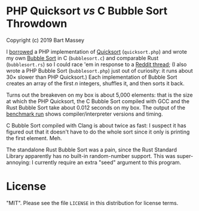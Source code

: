 # PHP Quicksort *vs* C Bubble Sort Throwdown
Copyright (c) 2019 Bart Massey

I
[borrowed](https://www.codexpedia.com/php/quick-sort-implementation-in-php/)
a PHP implementation of [Quicksort](https://en.wikipedia.org/wiki/Quicksort) (`quicksort.php`) and
wrote my own
[Bubble Sort](https://en.wikipedia.org/wiki/Bubble_sort) in
C (`bubblesort.c`) and comparable Rust (`bubblesort.rs`) so I could race
'em in response to a
[Reddit thread](https://www.reddit.com/r/rust/comments/bsthz6/as_a_backend_developer_how_rust_can_help_me_at_my/eosnd6o/);
(I also wrote a PHP Bubble Sort (`bubblesort.php`) just out
of curiosity: it runs about 30× slower than PHP Quicksort.)
Each implementation of Bubble Sort
creates an array of the first *n* integers, shuffles it, and
then sorts it back.

Turns out the breakeven on my box is about 5,000 elements:
that is the size at which the PHP Quicksort, the C Bubble
Sort compiled with GCC and the Rust Bubble Sort take about
0.012 seconds on my box. The output of the
[benchmark run](benchmark.txt) shows compiler/interpreter
versions and timing.

C Bubble Sort compiled with Clang is about twice as fast: I
suspect it has figured out that it doesn't have to do the
whole sort since it only is printing the first element. Meh.

The standalone Rust Bubble Sort was a pain, since the Rust
Standard Library apparently has no built-in random-number
support. This was super-annoying: I currently require an
extra "seed" argument to this program.

# License

"MIT". Please see the file `LICENSE` in this distribution
for license terms.
